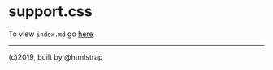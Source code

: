 # support.css

To view `index.md` go [here](https://ui-coder.github.io/support-file/)  
<!--Go back to [support-file](https://github.com/ui-coder/support-file) repo.  -->
___
(c)2019, built by @htmlstrap


